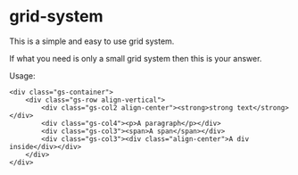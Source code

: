 # grid-system

This is a simple and easy to use grid system.

If what you need is only a small grid system then this is your answer.

Usage:

    <div class="gs-container">
        <div class="gs-row align-vertical">
            <div class="gs-col2 align-center"><strong>strong text</strong></div>
            <div class="gs-col4"><p>A paragraph</p></div>
            <div class="gs-col3"><span>A span</span></div>
            <div class="gs-col3"><div class="align-center">A div inside</div></div>
        </div>
    </div>
